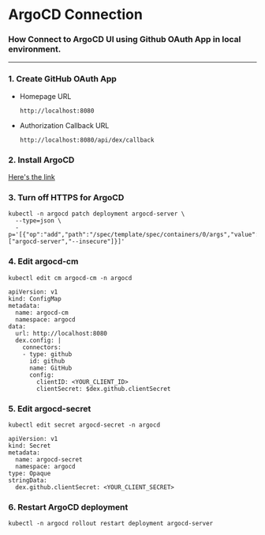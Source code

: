 # ArgoCD Connection
### How Connect to ArgoCD UI using Github OAuth App in local environment.
---

### 1. Create GitHub OAuth App
- Homepage URL

  ```http://localhost:8080```

- Authorization Callback URL

  ```http://localhost:8080/api/dex/callback```

### 2. Install ArgoCD
[Here's the link](https://argo-cd.readthedocs.io/en/stable/getting_started/)

### 3. Turn off HTTPS for ArgoCD
```
kubectl -n argocd patch deployment argocd-server \
  --type=json \
  -p='[{"op":"add","path":"/spec/template/spec/containers/0/args","value":["argocd-server","--insecure"]}]'
```

### 4. Edit argocd-cm
```kubectl edit cm argocd-cm -n argocd```

```
apiVersion: v1
kind: ConfigMap
metadata:
  name: argocd-cm
  namespace: argocd
data:
  url: http://localhost:8080
  dex.config: |
    connectors:
    - type: github
      id: github
      name: GitHub
      config:
        clientID: <YOUR_CLIENT_ID>
        clientSecret: $dex.github.clientSecret
```

### 5. Edit argocd-secret
```kubectl edit secret argocd-secret -n argocd```

```
apiVersion: v1
kind: Secret
metadata:
  name: argocd-secret
  namespace: argocd
type: Opaque
stringData:
  dex.github.clientSecret: <YOUR_CLIENT_SECRET>
```

### 6. Restart ArgoCD deployment
```kubectl -n argocd rollout restart deployment argocd-server```
